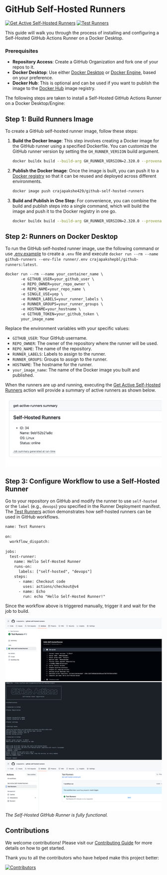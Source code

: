 # GitHub Self-Hosted Runners

[![Get Active Self-Hosted Runners](https://github.com/crajapakshe/github-self-hosted-runners/actions/workflows/get-active-self-hosted-runners.yml/badge.svg)](https://github.com/crajapakshe/github-self-hosted-runners/actions/workflows/get-active-self-hosted-runners.yml) [![Test Runners](https://github.com/crajapakshe/github-self-hosted-runners/actions/workflows/test-self-hosted-runners.yml/badge.svg)](https://github.com/crajapakshe/github-self-hosted-runners/actions/workflows/test-self-hosted-runners.yml)

This guide will walk you through the process of installing and configuring a Self-Hosted GitHub Actions Runner on a Docker Desktop.

### Prerequisites
- **Repository Access**: Create a GitHub Organization and fork one of your repos to it.
- **Docker Desktop**: Use either [Docker Desktop](https://docs.docker.com/desktop/) or [Docker Engine](https://docs.docker.com/engine/), based on your preference.
- **Docker Hub**: This is optional and can be used if you want to publish the image to the [Docker Hub](https://hub.docker.com/r/crajapakshe429/github-self-hosted-runners) image registry.

The following steps are taken to install a Self-Hosted GitHub Actions Runner on a Docker Desktop/Engine:

## Step 1: Build Runners Image
To create a GitHub self-hosted runner image, follow these steps:

1. **Build the Docker Image**: This step involves creating a Docker image for the GitHub runner using a specified Dockerfile. You can customize the GitHub runner version by setting the `GH_RUNNER_VERSION` build argument.
    ```bash
    docker buildx build --build-arg GH_RUNNER_VERSION=2.320.0 --provenance=true --sbom=true -t crajapakshe429/github-self-hosted-runners -f runner/runner-devops.Dockerfile ./runner/
    ```

2. **Publish the Docker Image**: Once the image is built, you can push it to a [Docker registry](https://hub.docker.com/r/crajapakshe429/github-self-hosted-runners) so that it can be reused and deployed across different environments.
    ```bash
    docker image push crajapakshe429/github-self-hosted-runners
    ```

3. **Build and Publish in One Step**: For convenience, you can combine the build and publish steps into a single command, which will build the image and push it to the Docker registry in one go.
    ```bash
    docker buildx build --build-arg GH_RUNNER_VERSION=2.320.0 --provenance=true --sbom=true -t crajapakshe429/github-self-hosted-runners -f runner/runner-devops.Dockerfile --push ./runner/
    ```
## Step 2: Runners on Docker Desktop

To run the GitHub self-hosted runner image, use the following command or use [.env.example](./runner/.env.example) to create a `.env` file and execute `docker run --rm --name github-runners --env-file runner/.env crajapakshepbl/github-runners:latest`.

    docker run --rm --name your_container_name \
           -e GITHUB_USER=your_github_user \
           -e REPO_OWNER=your_repo_owner \
           -e REPO_NAME=your_repo_name \
           -e SINGLE_USE=yep \
           -e RUNNER_LABELS=your_runner_labels \
           -e RUNNER_GROUPS=your_runner_groups \
           -e HOSTNAME=your_hostname \
           -e GITHUB_TOKEN=your_github_token \
           your_image_name

Replace the environment variables with your specific values:

- `GITHUB_USER`: Your GitHub username.
- `REPO_OWNER`: The owner of the repository where the runner will be used.
- `REPO_NAME`: The name of the repository.
- `RUNNER_LABELS`: Labels to assign to the runner.
- `RUNNER_GROUPS`: Groups to assign to the runner.
- `HOSTNAME`: The hostname for the runner.
- `your_image_name`: The name of the Docker image you built and published.

When the runners are up and running, executing the [Get Active Self-Hosted Runners](https://github.com/crajapakshe/github-self-hosted-runners/actions/workflows/get-active-self-hosted-runners.yml) action will provide a summary of active runners as shown below.

![get active runners](./images/get_active_runners_summary.png)


## Step 3: Configure Workflow to use a Self-Hosted Runner
Go to your repository on GitHub and modify the runner to use `self-hosted` or the `label` (e.g., `devops`) you specified in the Runner Deployment manifest. The [Test Runners](https://github.com/crajapakshe/github-self-hosted-runners/actions/workflows/test-self-hosted-runners.yml) action demonstrates how self-hosted runners can be used in GitHub workflows.

    name: Test Runners

    on:
      workflow_dispatch:

    jobs:
      test-runner:
        name: Hello Self-Hosted Runner
        runs-on: 
          labels: ["self-hosted", "devops"]
        steps:
          - name: Checkout code
            uses: actions/checkout@v4
          - name: Echo
            run: echo "Hello Self-Hosted Runner!"
    

Since the workflow above is triggered manually, trigger it and wait for the job to build.

![runner info](./images/runner_info.png)
![pod logs](./images/pod_logs.png)
![completed job](./images/completed_job.png)
_The Self-Hosted GitHub Runner is fully functional._


## Contributions
We welcome contributions! Please visit our [Contributing Guide](https://github.com/crajapakshe/github-self-hosted-runners/blob/main/CONTRIBUTING.md) for more details on how to get started.

Thank you to all the contributors who have helped make this project better:

[![Contributors](https://contrib.rocks/image?repo=crajapakshe/github-self-hosted-runners)](https://github.com/crajapakshe/github-self-hosted-runners/graphs/contributors)